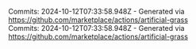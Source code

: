 Commits: 2024-10-12T07:33:58.948Z - Generated via https://github.com/marketplace/actions/artificial-grass
<br>
Commits: 2024-10-12T07:33:58.948Z - Generated via https://github.com/marketplace/actions/artificial-grass
<br>

